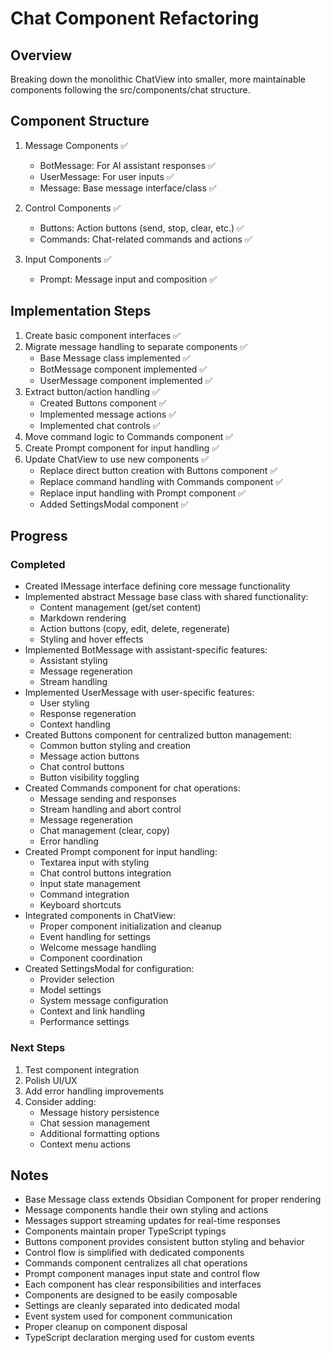 # Chat Component Refactoring

## Overview
Breaking down the monolithic ChatView into smaller, more maintainable components following the src/components/chat structure.

## Component Structure
1. Message Components ✅
   - BotMessage: For AI assistant responses ✅
   - UserMessage: For user inputs ✅
   - Message: Base message interface/class ✅

2. Control Components ✅
   - Buttons: Action buttons (send, stop, clear, etc.) ✅
   - Commands: Chat-related commands and actions ✅

3. Input Components ✅
   - Prompt: Message input and composition ✅

## Implementation Steps
1. Create basic component interfaces ✅
2. Migrate message handling to separate components ✅
   - Base Message class implemented ✅
   - BotMessage component implemented ✅
   - UserMessage component implemented ✅
3. Extract button/action handling ✅
   - Created Buttons component ✅
   - Implemented message actions ✅
   - Implemented chat controls ✅
4. Move command logic to Commands component ✅
5. Create Prompt component for input handling ✅
6. Update ChatView to use new components ✅
   - Replace direct button creation with Buttons component ✅
   - Replace command handling with Commands component ✅
   - Replace input handling with Prompt component ✅
   - Added SettingsModal component ✅

## Progress
### Completed
- Created IMessage interface defining core message functionality
- Implemented abstract Message base class with shared functionality:
  - Content management (get/set content)
  - Markdown rendering
  - Action buttons (copy, edit, delete, regenerate)
  - Styling and hover effects
- Implemented BotMessage with assistant-specific features:
  - Assistant styling
  - Message regeneration
  - Stream handling
- Implemented UserMessage with user-specific features:
  - User styling
  - Response regeneration
  - Context handling
- Created Buttons component for centralized button management:
  - Common button styling and creation
  - Message action buttons
  - Chat control buttons
  - Button visibility toggling
- Created Commands component for chat operations:
  - Message sending and responses
  - Stream handling and abort control
  - Message regeneration
  - Chat management (clear, copy)
  - Error handling
- Created Prompt component for input handling:
  - Textarea input with styling
  - Chat control buttons integration
  - Input state management
  - Command integration
  - Keyboard shortcuts
- Integrated components in ChatView:
  - Proper component initialization and cleanup
  - Event handling for settings
  - Welcome message handling
  - Component coordination
- Created SettingsModal for configuration:
  - Provider selection
  - Model settings
  - System message configuration
  - Context and link handling
  - Performance settings

### Next Steps
1. Test component integration
2. Polish UI/UX
3. Add error handling improvements
4. Consider adding:
   - Message history persistence
   - Chat session management
   - Additional formatting options
   - Context menu actions

## Notes
- Base Message class extends Obsidian Component for proper rendering
- Message components handle their own styling and actions
- Messages support streaming updates for real-time responses
- Components maintain proper TypeScript typings
- Buttons component provides consistent button styling and behavior
- Control flow is simplified with dedicated components
- Commands component centralizes all chat operations
- Prompt component manages input state and control flow
- Each component has clear responsibilities and interfaces
- Components are designed to be easily composable
- Settings are cleanly separated into dedicated modal
- Event system used for component communication
- Proper cleanup on component disposal
- TypeScript declaration merging used for custom events